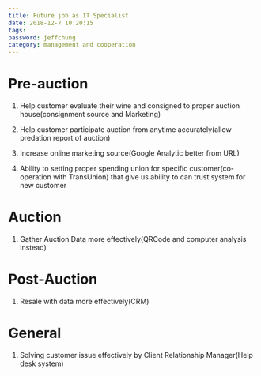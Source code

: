 ```yaml
---
title: Future job as IT Specialist
date: 2018-12-7 10:20:15
tags:
password: jeffchung
category: management and cooperation
---
```


# Pre-auction

1. Help customer evaluate their wine and consigned to proper auction house(consignment source and Marketing)
2. Help customer participate auction from anytime accurately(allow predation report of auction)

3. Increase online marketing source(Google Analytic better from URL)
4. Ability to setting proper spending union for specific customer(co-operation with TransUnion) that give us ability to can trust system for new customer

# Auction

1. Gather Auction Data more effectively(QRCode and computer analysis instead)

# Post-Auction

1. Resale with data more effectively(CRM)

# General

1. Solving customer issue effectively by Client Relationship Manager(Help desk system)
